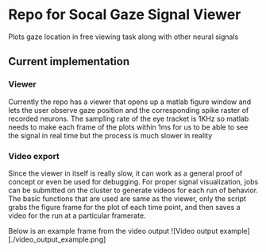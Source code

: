 # Repo for Socal Gaze Signal Viewer

Plots gaze location in free viewing task along with other neural signals

## Current implementation

### Viewer
Currently the repo has a viewer that opens up a matlab figure window and lets the user 
observe gaze position and the corresponding spike raster of recorded neurons. The 
sampling rate of the eye tracket is 1KHz so matlab needs to make each frame of the plots
within 1ms for us to be able to see the signal in real time but the process is much
slower in reality

### Video export
Since the viewer in itself is really slow, it can work as a general proof of concept
or even be used for debugging. For proper signal visualization, jobs can be submitted
on the cluster to generate videos for each run of behavior. The basic functions that
are used are same as the viewer, only the script grabs the figure frame for the plot 
of each time point, and then saves a video for the run at a particular framerate.

Below is an example frame from the video output
![Video output example][./video_output_example.png]
